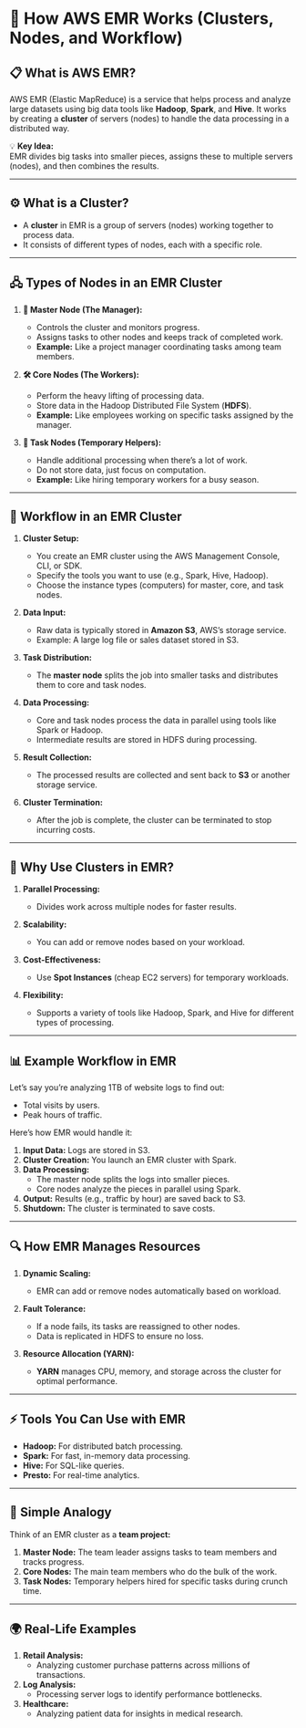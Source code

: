 # **🚀 How AWS EMR Works (Clusters, Nodes, and Workflow)**

## **📋 What is AWS EMR?**

AWS EMR (Elastic MapReduce) is a service that helps process and analyze large datasets using big data tools like **Hadoop**, **Spark**, and **Hive**. It works by creating a **cluster** of servers (nodes) to handle the data processing in a distributed way.

💡 **Key Idea:**  
EMR divides big tasks into smaller pieces, assigns these to multiple servers (nodes), and then combines the results.

---

## **⚙️ What is a Cluster?**

- A **cluster** in EMR is a group of servers (nodes) working together to process data.
- It consists of different types of nodes, each with a specific role.

---

## **🖧 Types of Nodes in an EMR Cluster**

1. **🏢 Master Node (The Manager):**

   - Controls the cluster and monitors progress.
   - Assigns tasks to other nodes and keeps track of completed work.
   - **Example:** Like a project manager coordinating tasks among team members.

2. **🛠️ Core Nodes (The Workers):**

   - Perform the heavy lifting of processing data.
   - Store data in the Hadoop Distributed File System (**HDFS**).
   - **Example:** Like employees working on specific tasks assigned by the manager.

3. **🚀 Task Nodes (Temporary Helpers):**
   - Handle additional processing when there’s a lot of work.
   - Do not store data, just focus on computation.
   - **Example:** Like hiring temporary workers for a busy season.

---

## **🔄 Workflow in an EMR Cluster**

1. **Cluster Setup:**

   - You create an EMR cluster using the AWS Management Console, CLI, or SDK.
   - Specify the tools you want to use (e.g., Spark, Hive, Hadoop).
   - Choose the instance types (computers) for master, core, and task nodes.

2. **Data Input:**

   - Raw data is typically stored in **Amazon S3**, AWS’s storage service.
   - Example: A large log file or sales dataset stored in S3.

3. **Task Distribution:**

   - The **master node** splits the job into smaller tasks and distributes them to core and task nodes.

4. **Data Processing:**

   - Core and task nodes process the data in parallel using tools like Spark or Hadoop.
   - Intermediate results are stored in HDFS during processing.

5. **Result Collection:**

   - The processed results are collected and sent back to **S3** or another storage service.

6. **Cluster Termination:**
   - After the job is complete, the cluster can be terminated to stop incurring costs.

---

## **🌟 Why Use Clusters in EMR?**

1. **Parallel Processing:**

   - Divides work across multiple nodes for faster results.

2. **Scalability:**

   - You can add or remove nodes based on your workload.

3. **Cost-Effectiveness:**

   - Use **Spot Instances** (cheap EC2 servers) for temporary workloads.

4. **Flexibility:**
   - Supports a variety of tools like Hadoop, Spark, and Hive for different types of processing.

---

## **📊 Example Workflow in EMR**

Let’s say you’re analyzing 1TB of website logs to find out:

- Total visits by users.
- Peak hours of traffic.

Here’s how EMR would handle it:

1. **Input Data:** Logs are stored in S3.
2. **Cluster Creation:** You launch an EMR cluster with Spark.
3. **Data Processing:**
   - The master node splits the logs into smaller pieces.
   - Core nodes analyze the pieces in parallel using Spark.
4. **Output:** Results (e.g., traffic by hour) are saved back to S3.
5. **Shutdown:** The cluster is terminated to save costs.

---

## **🔍 How EMR Manages Resources**

1. **Dynamic Scaling:**

   - EMR can add or remove nodes automatically based on workload.

2. **Fault Tolerance:**

   - If a node fails, its tasks are reassigned to other nodes.
   - Data is replicated in HDFS to ensure no loss.

3. **Resource Allocation (YARN):**
   - **YARN** manages CPU, memory, and storage across the cluster for optimal performance.

---

## **⚡ Tools You Can Use with EMR**

- **Hadoop:** For distributed batch processing.
- **Spark:** For fast, in-memory data processing.
- **Hive:** For SQL-like queries.
- **Presto:** For real-time analytics.

---

## **🧠 Simple Analogy**

Think of an EMR cluster as a **team project:**

1. **Master Node:** The team leader assigns tasks to team members and tracks progress.
2. **Core Nodes:** The main team members who do the bulk of the work.
3. **Task Nodes:** Temporary helpers hired for specific tasks during crunch time.

---

## **🌍 Real-Life Examples**

1. **Retail Analysis:**
   - Analyzing customer purchase patterns across millions of transactions.
2. **Log Analysis:**
   - Processing server logs to identify performance bottlenecks.
3. **Healthcare:**
   - Analyzing patient data for insights in medical research.
